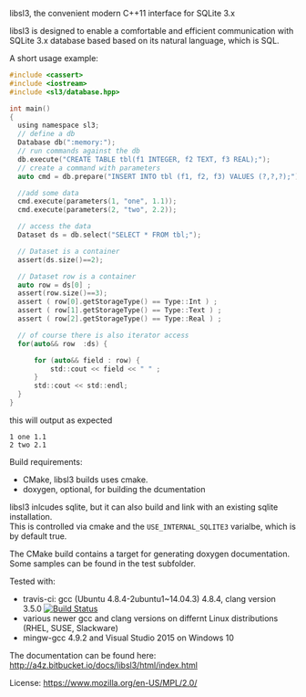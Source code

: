 libsl3, the convenient modern C++11 interface for SQLite 3.x

libsl3 is designed to enable a comfortable and efficient communication with
SQLite 3.x database based based on its natural language, which is SQL.



A short usage example:

```c
#include <cassert>
#include <iostream>
#include <sl3/database.hpp>

int main()
{
  using namespace sl3;
  // define a db
  Database db(":memory:");
  // run commands against the db
  db.execute("CREATE TABLE tbl(f1 INTEGER, f2 TEXT, f3 REAL);");
  // create a command with parameters
  auto cmd = db.prepare("INSERT INTO tbl (f1, f2, f3) VALUES (?,?,?);");

  //add some data
  cmd.execute(parameters(1, "one", 1.1));
  cmd.execute(parameters(2, "two", 2.2));

  // access the data
  Dataset ds = db.select("SELECT * FROM tbl;");

  // Dataset is a container
  assert(ds.size()==2);

  // Dataset row is a container
  auto row = ds[0] ;
  assert(row.size()==3);
  assert ( row[0].getStorageType() == Type::Int ) ;
  assert ( row[1].getStorageType() == Type::Text ) ;
  assert ( row[2].getStorageType() == Type::Real ) ;

  // of course there is also iterator access
  for(auto&& row  :ds) {

      for (auto&& field : row) {
          std::cout << field << " " ;
      }
      std::cout << std::endl;
  }
}

```
this will output as expected

```
1 one 1.1 
2 two 2.1 
```

   
Build requirements:
* CMake, libsl3 builds uses cmake.   
* doxygen, optional, for building the dcumentation

libsl3 inlcudes sqlite, but it can also build and link with an existing sqlite
installation.   
This is controlled via cmake and the `USE_INTERNAL_SQLITE3` varialbe, 
which is by default true.

The CMake build contains a target for generating doxygen documentation.   
Some samples can be found in the test subfolder.  

Tested with:
* travis-ci: gcc (Ubuntu 4.8.4-2ubuntu1~14.04.3) 4.8.4, clang version 3.5.0
[![Build Status](https://travis-ci.org/a4z/libsl3.svg?branch=master)](https://travis-ci.org/a4z/libsl3)
* various newer gcc and clang versions on differnt Linux distributions (RHEL, SUSE, Slackware)
* mingw-gcc 4.9.2 and Visual Studio 2015 on Windows 10

The documentation can be found here:
http://a4z.bitbucket.io/docs/libsl3/html/index.html

License: https://www.mozilla.org/en-US/MPL/2.0/
